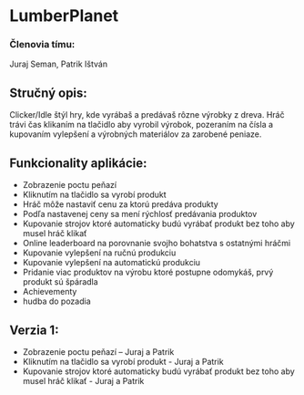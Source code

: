 # LumberPlanet
### Členovia tímu: 
Juraj Seman, Patrik Ištván

## Stručný opis: 
Clicker/Idle štýl hry, kde vyrábaš a predávaš rôzne výrobky z dreva. Hráč trávi čas klikaním na tlačidlo aby vyrobil výrobok, pozeraním na čísla a kupovaním vylepšení a výrobných materiálov za zarobené peniaze.
## Funkcionality aplikácie:
-	Zobrazenie poctu peňazí
-	Kliknutím na tlačidlo sa vyrobí produkt
-	Hráč môže nastaviť cenu za ktorú predáva produkty
-	Podľa nastavenej ceny sa mení rýchlosť predávania produktov
-	Kupovanie strojov ktoré automaticky budú vyrábať produkt bez toho aby musel hráč klikať
-	Online leaderboard na porovnanie svojho bohatstva s ostatnými hráčmi
-	Kupovanie vylepšení na ručnú produkciu
-	Kupovanie vylepšení na automatickú produkciu
-	Pridanie viac produktov na výrobu ktoré postupne odomykáš, prvý produkt sú špáradla
-	Achievementy
-	hudba do pozadia
## Verzia 1:
-	Zobrazenie poctu peňazí – Juraj a Patrik
-	Kliknutím na tlačidlo sa vyrobí produkt - Juraj a Patrik
-	Kupovanie strojov ktoré automaticky budú vyrábať produkt bez toho aby musel hráč klikať - Juraj a Patrik
